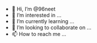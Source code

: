 - 👋 Hi, I’m @96neet
- 👀 I’m interested in ...
- 🌱 I’m currently learning ...
- 💞️ I’m looking to collaborate on ...
- 📫 How to reach me ...

<!---
96neet/96neet is a ✨ special ✨ repository because its `README.md` (this file) appears on your GitHub profile.
You can click the Preview link to take a look at your changes.
--->
